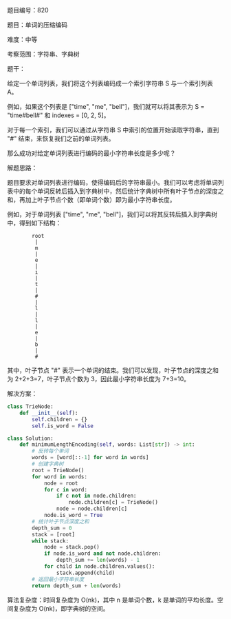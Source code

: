 题目编号：820

题目：单词的压缩编码

难度：中等

考察范围：字符串、字典树

题干：

给定一个单词列表，我们将这个列表编码成一个索引字符串 S 与一个索引列表 A。

例如，如果这个列表是 ["time", "me", "bell"]，我们就可以将其表示为 S = "time#bell#" 和 indexes = [0, 2, 5]。

对于每一个索引，我们可以通过从字符串 S 中索引的位置开始读取字符串，直到 "#" 结束，来恢复我们之前的单词列表。

那么成功对给定单词列表进行编码的最小字符串长度是多少呢？

解题思路：

题目要求对单词列表进行编码，使得编码后的字符串最小。我们可以考虑将单词列表中的每个单词反转后插入到字典树中，然后统计字典树中所有叶子节点的深度之和，再加上叶子节点个数（即单词个数）即为最小字符串长度。

例如，对于单词列表 ["time", "me", "bell"]，我们可以将其反转后插入到字典树中，得到如下结构：

```
        root
         |
         m
         |
         e
         |
         i
         |
         t
         |
         #
         |
         l
         |
         l
         |
         e
         |
         b
         |
         #
```

其中，叶子节点 "#" 表示一个单词的结束。我们可以发现，叶子节点的深度之和为 2+2+3=7，叶子节点个数为 3，因此最小字符串长度为 7+3=10。

解决方案：

```python
class TrieNode:
    def __init__(self):
        self.children = {}
        self.is_word = False

class Solution:
    def minimumLengthEncoding(self, words: List[str]) -> int:
        # 反转每个单词
        words = [word[::-1] for word in words]
        # 创建字典树
        root = TrieNode()
        for word in words:
            node = root
            for c in word:
                if c not in node.children:
                    node.children[c] = TrieNode()
                node = node.children[c]
            node.is_word = True
        # 统计叶子节点深度之和
        depth_sum = 0
        stack = [root]
        while stack:
            node = stack.pop()
            if node.is_word and not node.children:
                depth_sum += len(words) - 1
            for child in node.children.values():
                stack.append(child)
        # 返回最小字符串长度
        return depth_sum + len(words)
```

算法复杂度：时间复杂度为 O(nk)，其中 n 是单词个数，k 是单词的平均长度。空间复杂度为 O(nk)，即字典树的空间。
